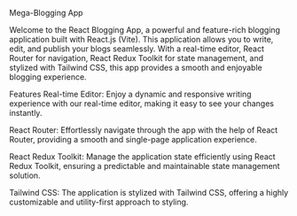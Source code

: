  Mega-Blogging App

 
Welcome to the React Blogging App, a powerful and feature-rich blogging application built with React.js (Vite). This application allows you to write, edit, and publish your blogs seamlessly. With a real-time editor, React Router for navigation, React Redux Toolkit for state management, and stylized with Tailwind CSS, this app provides a smooth and enjoyable blogging experience.

Features
Real-time Editor: Enjoy a dynamic and responsive writing experience with our real-time editor, making it easy to see your changes instantly.

React Router: Effortlessly navigate through the app with the help of React Router, providing a smooth and single-page application experience.

React Redux Toolkit: Manage the application state efficiently using React Redux Toolkit, ensuring a predictable and maintainable state management solution.

Tailwind CSS: The application is stylized with Tailwind CSS, offering a highly customizable and utility-first approach to styling.

